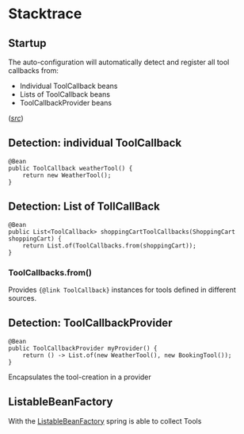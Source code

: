 # Stacktrace

## Startup

The auto-configuration will automatically detect and register all tool callbacks from: 
- Individual ToolCallback beans 
- Lists of ToolCallback beans 
- ToolCallbackProvider beans 

([*src*](https://docs.spring.io/spring-ai/reference/api/mcp/mcp-server-boot-starter-docs.html?utm_source=chatgpt.com#_tools))

## Detection: individual ToolCallback
```
@Bean
public ToolCallback weatherTool() {
    return new WeatherTool();
}
```

## Detection: List of TollCallBack

```
@Bean
public List<ToolCallback> shoppingCartToolCallbacks(ShoppingCart shoppingCart) {
    return List.of(ToolCallbacks.from(shoppingCart));
}
 ```

### ToolCallbacks.from(<sources>) 
Provides `{@link ToolCallback}` instances for tools defined in different sources.

## Detection: ToolCallbackProvider
```
@Bean
public ToolCallbackProvider myProvider() {
    return () -> List.of(new WeatherTool(), new BookingTool());
}
```
Encapsulates the tool-creation in a provider




## ListableBeanFactory

With the  [ListableBeanFactory](./src/spring-framework-main/spring-beans/src/main/java/org/springframework/beans/factory/ListableBeanFactory.java) spring is able to collect Tools

